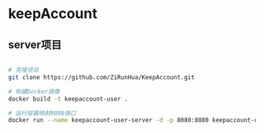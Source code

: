 # keepAccount

## server项目

```bash

# 克隆项目
git clone https://github.com/ZiRunHua/KeepAccount.git

# 构建Docker镜像
docker build -t keepaccount-user .

# 运行容器映射8080端口 
docker run --name keepaccount-user-server -d -p 8080:8080 keepaccount-user

```